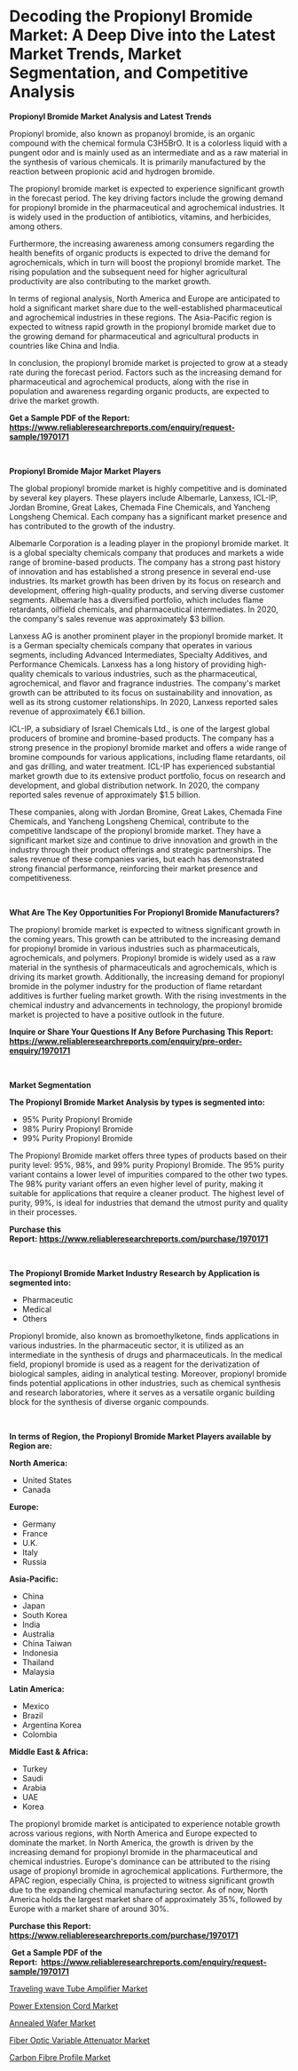 <p><h1>Decoding the Propionyl Bromide Market: A Deep Dive into the Latest Market Trends, Market Segmentation, and Competitive Analysis</h1></p><p><strong>Propionyl Bromide Market Analysis and Latest Trends</strong></p>
<p><p>Propionyl bromide, also known as propanoyl bromide, is an organic compound with the chemical formula C3H5BrO. It is a colorless liquid with a pungent odor and is mainly used as an intermediate and as a raw material in the synthesis of various chemicals. It is primarily manufactured by the reaction between propionic acid and hydrogen bromide.</p><p>The propionyl bromide market is expected to experience significant growth in the forecast period. The key driving factors include the growing demand for propionyl bromide in the pharmaceutical and agrochemical industries. It is widely used in the production of antibiotics, vitamins, and herbicides, among others.</p><p>Furthermore, the increasing awareness among consumers regarding the health benefits of organic products is expected to drive the demand for agrochemicals, which in turn will boost the propionyl bromide market. The rising population and the subsequent need for higher agricultural productivity are also contributing to the market growth.</p><p>In terms of regional analysis, North America and Europe are anticipated to hold a significant market share due to the well-established pharmaceutical and agrochemical industries in these regions. The Asia-Pacific region is expected to witness rapid growth in the propionyl bromide market due to the growing demand for pharmaceutical and agricultural products in countries like China and India.</p><p>In conclusion, the propionyl bromide market is projected to grow at a steady rate during the forecast period. Factors such as the increasing demand for pharmaceutical and agrochemical products, along with the rise in population and awareness regarding organic products, are expected to drive the market growth.</p></p>
<p><strong>Get a Sample PDF of the Report:&nbsp; <a href="https://www.reliableresearchreports.com/enquiry/request-sample/1970171">https://www.reliableresearchreports.com/enquiry/request-sample/1970171</a></strong></p>
<p>&nbsp;</p>
<p><strong>Propionyl Bromide Major Market Players</strong></p>
<p><p>The global propionyl bromide market is highly competitive and is dominated by several key players. These players include Albemarle, Lanxess, ICL-IP, Jordan Bromine, Great Lakes, Chemada Fine Chemicals, and Yancheng Longsheng Chemical. Each company has a significant market presence and has contributed to the growth of the industry.</p><p>Albemarle Corporation is a leading player in the propionyl bromide market. It is a global specialty chemicals company that produces and markets a wide range of bromine-based products. The company has a strong past history of innovation and has established a strong presence in several end-use industries. Its market growth has been driven by its focus on research and development, offering high-quality products, and serving diverse customer segments. Albemarle has a diversified portfolio, which includes flame retardants, oilfield chemicals, and pharmaceutical intermediates. In 2020, the company's sales revenue was approximately $3 billion.</p><p>Lanxess AG is another prominent player in the propionyl bromide market. It is a German specialty chemicals company that operates in various segments, including Advanced Intermediates, Specialty Additives, and Performance Chemicals. Lanxess has a long history of providing high-quality chemicals to various industries, such as the pharmaceutical, agrochemical, and flavor and fragrance industries. The company's market growth can be attributed to its focus on sustainability and innovation, as well as its strong customer relationships. In 2020, Lanxess reported sales revenue of approximately €6.1 billion.</p><p>ICL-IP, a subsidiary of Israel Chemicals Ltd., is one of the largest global producers of bromine and bromine-based products. The company has a strong presence in the propionyl bromide market and offers a wide range of bromine compounds for various applications, including flame retardants, oil and gas drilling, and water treatment. ICL-IP has experienced substantial market growth due to its extensive product portfolio, focus on research and development, and global distribution network. In 2020, the company reported sales revenue of approximately $1.5 billion.</p><p>These companies, along with Jordan Bromine, Great Lakes, Chemada Fine Chemicals, and Yancheng Longsheng Chemical, contribute to the competitive landscape of the propionyl bromide market. They have a significant market size and continue to drive innovation and growth in the industry through their product offerings and strategic partnerships. The sales revenue of these companies varies, but each has demonstrated strong financial performance, reinforcing their market presence and competitiveness.</p></p>
<p>&nbsp;</p>
<p><strong>What Are The Key Opportunities For Propionyl Bromide Manufacturers?</strong></p>
<p><p>The propionyl bromide market is expected to witness significant growth in the coming years. This growth can be attributed to the increasing demand for propionyl bromide in various industries such as pharmaceuticals, agrochemicals, and polymers. Propionyl bromide is widely used as a raw material in the synthesis of pharmaceuticals and agrochemicals, which is driving its market growth. Additionally, the increasing demand for propionyl bromide in the polymer industry for the production of flame retardant additives is further fueling market growth. With the rising investments in the chemical industry and advancements in technology, the propionyl bromide market is projected to have a positive outlook in the future.</p></p>
<p><strong>Inquire or Share Your Questions If Any Before Purchasing This Report: <a href="https://www.reliableresearchreports.com/enquiry/pre-order-enquiry/1970171">https://www.reliableresearchreports.com/enquiry/pre-order-enquiry/1970171</a></strong></p>
<p>&nbsp;</p>
<p><strong>Market Segmentation</strong></p>
<p><strong>The Propionyl Bromide Market Analysis by types is segmented into:</strong></p>
<p><ul><li>95% Purity Propionyl Bromide</li><li>98% Puriry Propionyl Bromide</li><li>99% Purity Propionyl Bromide</li></ul></p>
<p><p>The Propionyl Bromide market offers three types of products based on their purity level: 95%, 98%, and 99% purity Propionyl Bromide. The 95% purity variant contains a lower level of impurities compared to the other two types. The 98% purity variant offers an even higher level of purity, making it suitable for applications that require a cleaner product. The highest level of purity, 99%, is ideal for industries that demand the utmost purity and quality in their processes.</p></p>
<p><strong>Purchase this Report:&nbsp;<a href="https://www.reliableresearchreports.com/purchase/1970171">https://www.reliableresearchreports.com/purchase/1970171</a></strong></p>
<p>&nbsp;</p>
<p><strong>The Propionyl Bromide Market Industry Research by Application is segmented into:</strong></p>
<p><ul><li>Pharmaceutic</li><li>Medical</li><li>Others</li></ul></p>
<p><p>Propionyl bromide, also known as bromoethylketone, finds applications in various industries. In the pharmaceutic sector, it is utilized as an intermediate in the synthesis of drugs and pharmaceuticals. In the medical field, propionyl bromide is used as a reagent for the derivatization of biological samples, aiding in analytical testing. Moreover, propionyl bromide finds potential applications in other industries, such as chemical synthesis and research laboratories, where it serves as a versatile organic building block for the synthesis of diverse organic compounds.</p></p>
<p>&nbsp;</p>
<p><strong>In terms of Region, the Propionyl Bromide Market Players available by Region are:</strong></p>
<p>
    <p> <strong> North America: </strong>
        <ul>
            <li>United States</li>
            <li>Canada</li>
        </ul>
        </p> 
    <p> <strong> Europe: </strong>
        <ul>
            <li>Germany</li>
            <li>France</li>
            <li>U.K.</li>
            <li>Italy</li>
            <li>Russia</li>
        </ul>
        </p> 
    <p> <strong> Asia-Pacific: </strong>
        <ul>
            <li>China</li>
            <li>Japan</li>
            <li>South Korea</li>
            <li>India</li>
            <li>Australia</li>
            <li>China Taiwan</li>
            <li>Indonesia</li>
            <li>Thailand</li>
            <li>Malaysia</li>
        </ul>
        </p> 
    <p> <strong> Latin America: </strong>
        <ul>
            <li>Mexico</li>
            <li>Brazil</li>
            <li>Argentina Korea</li>
            <li>Colombia</li>
        </ul>
        </p> 
    <p> <strong> Middle East & Africa: </strong>
        <ul>
            <li>Turkey</li>
            <li>Saudi</li>
            <li>Arabia</li>
            <li>UAE</li>
            <li>Korea</li>
        </ul>
    </p>
    </p>
<p><p>The propionyl bromide market is anticipated to experience notable growth across various regions, with North America and Europe expected to dominate the market. In North America, the growth is driven by the increasing demand for propionyl bromide in the pharmaceutical and chemical industries. Europe's dominance can be attributed to the rising usage of propionyl bromide in agrochemical applications. Furthermore, the APAC region, especially China, is projected to witness significant growth due to the expanding chemical manufacturing sector. As of now, North America holds the largest market share of approximately 35%, followed by Europe with a market share of around 30%.</p></p>
<p><strong>Purchase this Report: <a href="https://www.reliableresearchreports.com/purchase/1970171">https://www.reliableresearchreports.com/purchase/1970171</a></strong></p>
<p>&nbsp;<strong>Get a Sample PDF of the Report:&nbsp;&nbsp;<a href="https://www.reliableresearchreports.com/enquiry/request-sample/1970171">https://www.reliableresearchreports.com/enquiry/request-sample/1970171</a></strong></p>
<p><strong></strong></p>
<p><p><a href="https://medium.com/@nathanl41025/traveling-wave-tube-amplifier-market-insights-into-market-cagr-market-trends-and-growth-c836c172413e">Traveling wave Tube Amplifier Market</a></p><p><a href="https://github.com/RoccoManning/Market-Research-Report-List-2/blob/main/power-extension-cord-market.md">Power Extension Cord Market</a></p><p><a href="https://medium.com/@keygreen5469/annealed-wafer-market-trends-and-market-analysis-forecasted-for-period-2023-2030-2f218fffa53a">Annealed Wafer Market</a></p><p><a href="https://medium.com/@pillingbary7584/fiber-optic-variable-attenuator-market-comprehensive-assessment-by-type-application-and-84883324f994">Fiber Optic Variable Attenuator Market</a></p><p><a href="https://github.com/amonskiyk/Market-Research-Report-List-1/blob/main/carbon-fibre-profile-market.md">Carbon Fibre Profile Market</a></p></p>